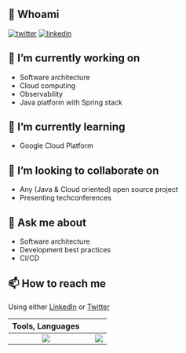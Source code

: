 ## :man: Whoami 
[![twitter](https://img.shields.io/badge/twitter--lightgrey?style=social&logo=twitter)](https://twitter.com/touret_alex)
[![linkedin](https://img.shields.io/badge/linkedin--lightgrey?style=social&logo=linkedin)](https://www.linkedin.com/in/atouret/)


## 🔭 I’m currently working on 
* Software architecture
* Cloud computing
* Observability 
* Java platform with Spring stack

## 🌱 I’m currently learning 
* Google Cloud Platform

## 👯 I’m looking to collaborate on 
* Any (Java & Cloud oriented) open source project 
* Presenting techconferences
 
## 💬 Ask me about 
* Software architecture
* Development best practices
* CI/CD

## 📫 How to reach me
Using either [LinkedIn](https://www.linkedin.com/in/atouret/) or [Twitter](https://twitter.com/touret_alex)


| Tools, Languages | | |
| :---: |:---:| :---:|
| ![](https://github-readme-stats.vercel.app/api/top-langs/?username=alexandre-touret&theme=radical&hide_langs_below=8&count_private=true)     |  | ![](https://github-readme-stats.vercel.app/api?username=alexandre-touret&show_icons=true&theme=radical&count_private=true) |

